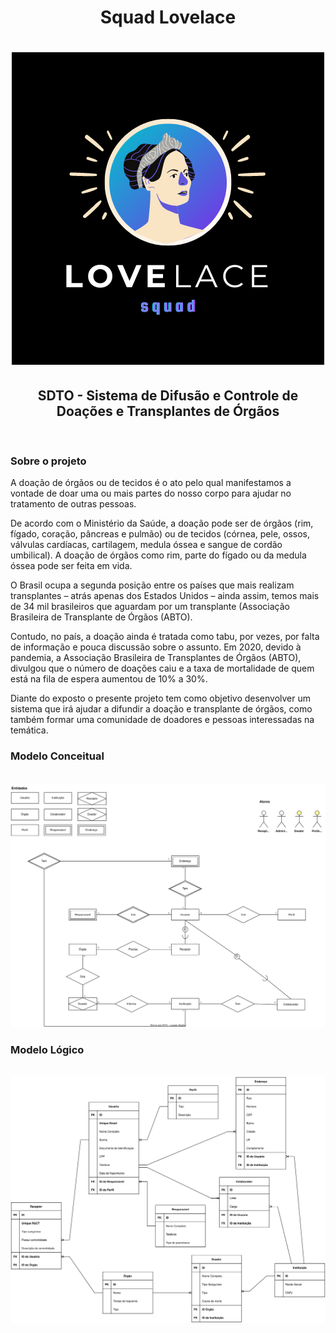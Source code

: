 <h1 align=center>Squad Lovelace</h1>

<h1 align=center>
    <img src="img/lovelace-logo.png" />
</h1>

<h2 align=center>SDTO - Sistema de Difusão e Controle de Doações e Transplantes de Órgãos</h2>
<br>

### **Sobre o projeto**

<p>A doação de órgãos ou de tecidos é o ato pelo qual manifestamos a vontade de doar uma ou mais partes do nosso corpo para ajudar no tratamento de outras pessoas.</p>

<p>De acordo com o Ministério da Saúde, a doação pode ser de órgãos (rim, fígado, coração,
pâncreas e pulmão) ou de tecidos (córnea, pele, ossos, válvulas cardíacas, cartilagem, medula óssea e sangue de cordão umbilical). A doação de órgãos como rim, parte do fígado ou da medula óssea pode ser feita em vida.</p>

<p>O Brasil ocupa a segunda posição entre os países que mais realizam transplantes – atrás
apenas dos Estados Unidos – ainda assim, temos mais de 34 mil brasileiros que aguardam por um transplante (Associação Brasileira de Transplante de Órgãos (ABTO).</p>

<p>Contudo, no país, a doação ainda é tratada como tabu, por vezes, por falta de informação e
pouca discussão sobre o assunto. Em 2020, devido à pandemia, a Associação Brasileira de
Transplantes de Órgãos (ABTO), divulgou que o número de doações caiu e a taxa de mortalidade de quem está na fila de espera aumentou de 10% a 30%.</p>

<p>Diante do exposto o presente projeto tem como objetivo desenvolver um sistema que irá ajudar a difundir a doação e transplante de órgãos, como também formar uma comunidade de doadores e pessoas interessadas na temática.</p>

### **Modelo Conceitual**
<br>

<img src="assets/modelo_conceitual.svg" />

### **Modelo Lógico**
<br>

<img src="assets/modelo_logico.svg" />
